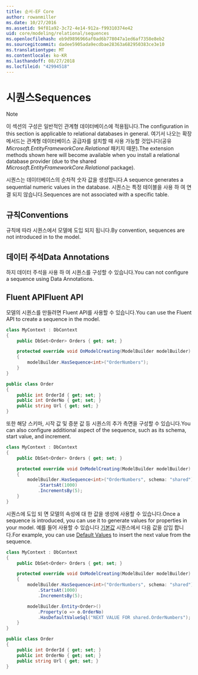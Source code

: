 ```yaml
---
title: 순서-EF Core
author: rowanmiller
ms.date: 10/27/2016
ms.assetid: 94f81a92-3c72-4e14-912a-f99310374e42
uid: core/modeling/relational/sequences
ms.openlocfilehash: eb9d9896966af0ad6b778047a1ed6af7358e8eb2
ms.sourcegitcommit: dadee5905ada9ecdbae28363a682950383ce3e10
ms.translationtype: MT
ms.contentlocale: ko-KR
ms.lasthandoff: 08/27/2018
ms.locfileid: "42994518"
---
```

# <a name="sequences"></a><span data-ttu-id="494c9-102">시퀀스</span><span class="sxs-lookup"><span data-stu-id="494c9-102">Sequences</span></span>

> [!NOTE]  
> <span data-ttu-id="494c9-103">이 섹션의 구성은 일반적인 관계형 데이터베이스에 적용됩니다.</span><span class="sxs-lookup"><span data-stu-id="494c9-103">The configuration in this section is applicable to relational databases in general.</span></span> <span data-ttu-id="494c9-104">여기서 나오는 확장 메서드는 관계형 데이터베이스 공급자를 설치할 때 사용 가능할 것입니다(공유 *Microsoft.EntityFrameworkCore.Relational* 패키지 때문).</span><span class="sxs-lookup"><span data-stu-id="494c9-104">The extension methods shown here will become available when you install a relational database provider (due to the shared *Microsoft.EntityFrameworkCore.Relational* package).</span></span>

<span data-ttu-id="494c9-105">시퀀스는 데이터베이스의 순차적 숫자 값을 생성합니다.</span><span class="sxs-lookup"><span data-stu-id="494c9-105">A sequence generates a sequential numeric values in the database.</span></span> <span data-ttu-id="494c9-106">시퀀스는 특정 테이블을 사용 하 여 연결 되지 않습니다.</span><span class="sxs-lookup"><span data-stu-id="494c9-106">Sequences are not associated with a specific table.</span></span>

## <a name="conventions"></a><span data-ttu-id="494c9-107">규칙</span><span class="sxs-lookup"><span data-stu-id="494c9-107">Conventions</span></span>

<span data-ttu-id="494c9-108">규칙에 따라 시퀀스에서 모델에 도입 되지 됩니다.</span><span class="sxs-lookup"><span data-stu-id="494c9-108">By convention, sequences are not introduced in to the model.</span></span>

## <a name="data-annotations"></a><span data-ttu-id="494c9-109">데이터 주석</span><span class="sxs-lookup"><span data-stu-id="494c9-109">Data Annotations</span></span>

<span data-ttu-id="494c9-110">하지 데이터 주석을 사용 하 여 시퀀스를 구성할 수 있습니다.</span><span class="sxs-lookup"><span data-stu-id="494c9-110">You can not configure a sequence using Data Annotations.</span></span>

## <a name="fluent-api"></a><span data-ttu-id="494c9-111">Fluent API</span><span class="sxs-lookup"><span data-stu-id="494c9-111">Fluent API</span></span>

<span data-ttu-id="494c9-112">모델의 시퀀스를 만들려면 Fluent API를 사용할 수 있습니다.</span><span class="sxs-lookup"><span data-stu-id="494c9-112">You can use the Fluent API to create a sequence in the model.</span></span>

<!-- [!code-csharp[Main](samples/core/relational/Modeling/FluentAPI/Samples/Relational/Sequence.cs?highlight=7)] -->
``` csharp
class MyContext : DbContext
{
    public DbSet<Order> Orders { get; set; }

    protected override void OnModelCreating(ModelBuilder modelBuilder)
    {
        modelBuilder.HasSequence<int>("OrderNumbers");
    }
}

public class Order
{
    public int OrderId { get; set; }
    public int OrderNo { get; set; }
    public string Url { get; set; }
}
```

<span data-ttu-id="494c9-113">또한 해당 스키마, 시작 값 및 증분 값 등 시퀀스의 추가 측면을 구성할 수 있습니다.</span><span class="sxs-lookup"><span data-stu-id="494c9-113">You can also configure additional aspect of the sequence, such as its schema, start value, and increment.</span></span>

<!-- [!code-csharp[Main](samples/core/relational/Modeling/FluentAPI/Samples/Relational/SequenceConfigured.cs?highlight=7,8,9)] -->
``` csharp
class MyContext : DbContext
{
    public DbSet<Order> Orders { get; set; }

    protected override void OnModelCreating(ModelBuilder modelBuilder)
    {
        modelBuilder.HasSequence<int>("OrderNumbers", schema: "shared")
            .StartsAt(1000)
            .IncrementsBy(5);
    }
}
```

<span data-ttu-id="494c9-114">시퀀스에 도입 되 면 모델의 속성에 대 한 값을 생성에 사용할 수 있습니다.</span><span class="sxs-lookup"><span data-stu-id="494c9-114">Once a sequence is introduced, you can use it to generate values for properties in your model.</span></span> <span data-ttu-id="494c9-115">예를 들어 사용할 수 있습니다 [기본값](default-values.md) 시퀀스에서 다음 값을 삽입 합니다.</span><span class="sxs-lookup"><span data-stu-id="494c9-115">For example, you can use [Default Values](default-values.md) to insert the next value from the sequence.</span></span>

<!-- [!code-csharp[Main](samples/core/relational/Modeling/FluentAPI/Samples/Relational/SequenceUsed.cs?highlight=11,12,13)] -->
``` csharp
class MyContext : DbContext
{
    public DbSet<Order> Orders { get; set; }

    protected override void OnModelCreating(ModelBuilder modelBuilder)
    {
        modelBuilder.HasSequence<int>("OrderNumbers", schema: "shared")
            .StartsAt(1000)
            .IncrementsBy(5);

        modelBuilder.Entity<Order>()
            .Property(o => o.OrderNo)
            .HasDefaultValueSql("NEXT VALUE FOR shared.OrderNumbers");
    }
}

public class Order
{
    public int OrderId { get; set; }
    public int OrderNo { get; set; }
    public string Url { get; set; }
}
```
